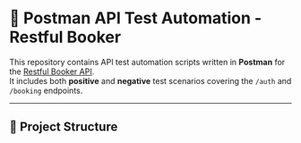 # 🧪 Postman API Test Automation - Restful Booker

This repository contains API test automation scripts written in **Postman** for the [Restful Booker API](https://restful-booker.herokuapp.com/).  
It includes both **positive** and **negative** test scenarios covering the `/auth` and `/booking` endpoints.

---

## 📌 Project Structure

